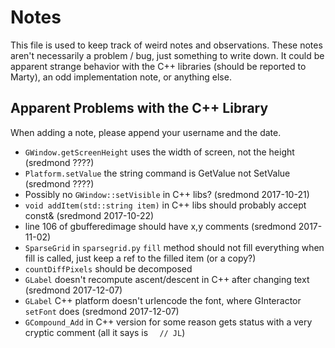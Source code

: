 # Notes

This file is used to keep track of weird notes and observations. These notes aren't necessarily a problem / bug, just something to write down. It could be apparent strange behavior with the C++ libraries (should be reported to Marty), an odd implementation note, or anything else.

## Apparent Problems with the C++ Library

When adding a note, please append your username and the date.

- `GWindow.getScreenHeight` uses the width of screen, not the height (sredmond ????)
- `Platform.setValue` the string command is GetValue not SetValue (sredmond ????)
- Possibly no `GWindow::setVisible` in C++ libs? (sredmond 2017-10-21)
- `void addItem(std::string item)` in C++ libs should probably accept const& (sredmond 2017-10-22)
- line 106 of gbufferedimage should have x,y comments (sredmond 2017-11-02)
- `SparseGrid` in `sparsegrid.py` `fill` method should not fill everything when fill is called, just keep a ref to the filled item (or a copy?)
- `countDiffPixels` should be decomposed
- `GLabel` doesn't recompute ascent/descent in C++ after changing text (sredmond 2017-12-07)
- `GLabel` C++ platform doesn't urlencode the font, where GInteractor `setFont` does (sredmond 2017-12-07)
- `GCompound_Add` in C++ version for some reason gets status with a very cryptic comment (all it says is `  // JL`)